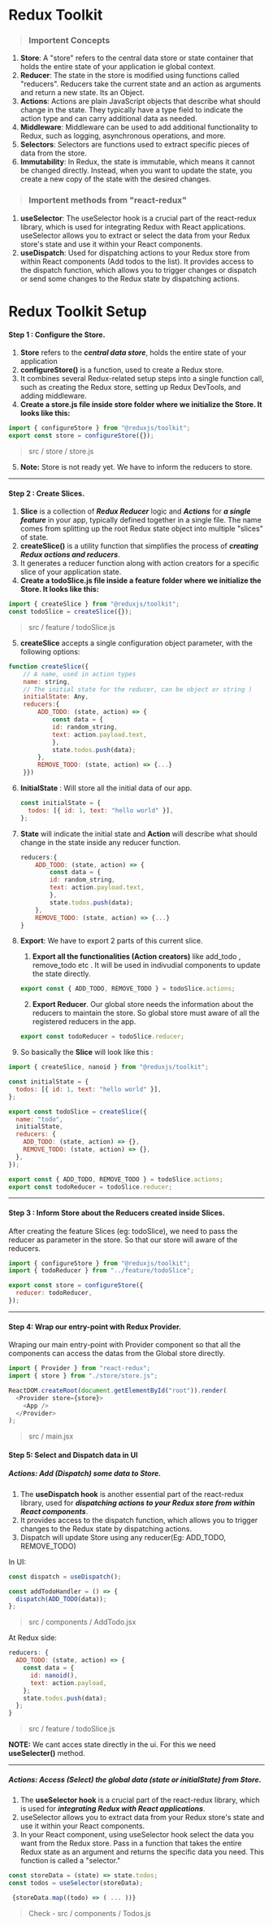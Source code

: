 # Redux Toolkit

> ### Importent Concepts

1. **Store**: A "store" refers to the central data store or state container that holds the entire state of your application ie global context.
2. **Reducer**: The state in the store is modified using functions called "reducers". Reducers take the current state and an action as arguments and return a new state. Its an Object.
3. **Actions**: Actions are plain JavaScript objects that describe what should change in the state. They typically have a type field to indicate the action type and can carry additional data as needed.
4. **Middleware**: Middleware can be used to add additional functionality to Redux, such as logging, asynchronous operations, and more.
5. **Selectors**: Selectors are functions used to extract specific pieces of data from the store.
6. **Immutability**: In Redux, the state is immutable, which means it cannot be changed directly. Instead, when you want to update the state, you create a new copy of the state with the desired changes.

> ### Importent methods from "react-redux"

1. **useSelector**: The useSelector hook is a crucial part of the react-redux library, which is used for integrating Redux with React applications. useSelector allows you to extract or select the data from your Redux store's state and use it within your React components.
2. **useDispatch**: Used for dispatching actions to your Redux store from within React components (Add todos to the list). It provides access to the dispatch function, which allows you to trigger changes or dispatch or send some changes to the Redux state by dispatching actions.

# Redux Toolkit Setup

#### Step 1 : Configure the Store.

1. **Store** refers to the **_central data store_**, holds the entire state of your application
2. **configureStore()** is a function, used to create a Redux store.
3. It combines several Redux-related setup steps into a single function call, such as creating the Redux store, setting up Redux DevTools, and adding middleware.
4. **Create a store.js file inside store folder where we initialize the Store. It looks like this:**

```javascript
import { configureStore } from "@reduxjs/toolkit";
export const store = configureStore({});
```

> src / store / store.js

5. **Note:** Store is not ready yet. We have to inform the reducers to store.

---

#### Step 2 : Create Slices.

1. **Slice** is a collection of **_Redux Reducer_** logic and **_Actions_** for **_a single feature_** in your app, typically defined together in a single file. The name comes from splitting up the root Redux state object into multiple "slices" of state.
2. **createSlice()** is a utility function that simplifies the process of **_creating Redux actions and reducers_**.
3. It generates a reducer function along with action creators for a specific slice of your application state.
4. **Create a todoSlice.js file inside a feature folder where we initialize the Store. It looks like this:**

```javascript
import { createSlice } from "@reduxjs/toolkit";
const todoSlice = createSlice({});
```

> src / feature / todoSlice.js

5. **createSlice** accepts a single configuration object parameter, with the following options:

```javascript
function createSlice({
    // A name, used in action types
    name: string,
    // The initial state for the reducer, can be object or string )
    initialState: Any,
    reducers:{
        ADD_TODO: (state, action) => {
            const data = {
            id: random_string,
            text: action.payload.text,
            },
            state.todos.push(data);
        },
        REMOVE_TODO: (state, action) => {...}
    }})
```

6. **InitialState** : Will store all the initial data of our app.

   ```javascript
   const initialState = {
     todos: [{ id: 1, text: "hello world" }],
   };
   ```

7. **State** will indicate the initial state and **Action** will describe what should change in the state inside any reducer function.

   ```javascript
   reducers:{
       ADD_TODO: (state, action) => {
           const data = {
           id: random_string,
           text: action.payload.text,
           },
           state.todos.push(data);
       },
       REMOVE_TODO: (state, action) => {...}
   }
   ```

8. **Export**: We have to export 2 parts of this current slice.

   1. **Export all the functionalities (Action creators)** like add_todo , remove_todo etc . It will be used in indivudial components to update the state directly.

   ```javascript
   export const { ADD_TODO, REMOVE_TODO } = todoSlice.actions;
   ```

   2. **Export Reducer**. Our global store needs the information about the reducers to maintain the store. So global store must aware of all the registered reducers in the app.

   ```javascript
   export const todoReducer = todoSlice.reducer;
   ```

9. So basically the **Slice** will look like this :

```javascript
import { createSlice, nanoid } from "@reduxjs/toolkit";

const initialState = {
  todos: [{ id: 1, text: "hello world" }],
};

export const todoSlice = createSlice({
  name: "todo",
  initialState,
  reducers: {
    ADD_TODO: (state, action) => {},
    REMOVE_TODO: (state, action) => {},
  },
});

export const { ADD_TODO, REMOVE_TODO } = todoSlice.actions;
export const todoReducer = todoSlice.reducer;
```

---

#### Step 3 : Inform Store about the Reducers created inside Slices.

After creating the feature Slices (eg: todoSlice), we need to pass the reducer
as parameter in the store. So that our store will aware of the reducers.

```javascript
import { configureStore } from "@reduxjs/toolkit";
import { todoReducer } from "../feature/todoSlice";

export const store = configureStore({
  reducer: todoReducer,
});
```

---

#### Step 4: Wrap our entry-point with Redux Provider.

Wraping our main entry-point with Provider component so that all the components can access the datas from the Global store directly.

```javascript
import { Provider } from "react-redux";
import { store } from "./store/store.js";

ReactDOM.createRoot(document.getElementById("root")).render(
  <Provider store={store}>
    <App />
  </Provider>
);
```

> src / main.jsx

#### Step 5: Select and Dispatch data in UI

##### Actions: Add (Dispatch) some data to Store.

1. The **useDispatch hook** is another essential part of the react-redux library, used for **_dispatching actions to your Redux store from within React components_**.
2. It provides access to the dispatch function, which allows you to trigger changes to the Redux state by dispatching actions.
3. Dispatch will update Store using any reducer(Eg: ADD_TODO, REMOVE_TODO)

In UI:

```javascript
const dispatch = useDispatch();

const addTodoHandler = () => {
  dispatch(ADD_TODO(data));
};
```

> src / components / AddTodo.jsx

At Redux side:

```javascript
reducers: {
  ADD_TODO: (state, action) => {
    const data = {
      id: nanoid(),
      text: action.payload,
    };
    state.todos.push(data);
  };
}
```

> src / feature / todoSlice.js

**NOTE:** We cant acces state directly in the ui. For this we need **useSelecter()** method.

---

##### Actions: Access (Select) the global data (state or initialState) from Store.

1. The **useSelector hook** is a crucial part of the react-redux library, which is used for **_integrating Redux with React applications_**.
2. useSelector allows you to extract data from your Redux store's state and use it within your React components.
3. In your React component, using useSelector hook select the data you want from the Redux store. Pass in a function that takes the entire Redux state as an argument and returns the specific data you need. This function is called a "selector."

```javascript
const storeData = (state) => state.todos;
const todos = useSelector(storeData);

 {storeData.map((todo) => ( ... ))}
```

> Check - src / components / Todos.js
